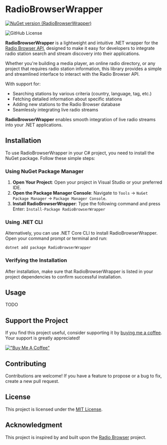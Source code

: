 # RadioBrowserWrapper

[![NuGet version (RadioBrowserWrapper)](https://img.shields.io/nuget/v/RadioBrowserWrapper.svg?style=flat-square)](https://www.nuget.org/packages/RadioBrowserWrapper/)

![GitHub License](https://img.shields.io/github/license/aglasencnik/RadioBrowserWrapper)

**RadioBrowserWrapper** is a lightweight and intuitive .NET wrapper for the [Radio Browser API](https://www.radio-browser.info/), designed to make it easy for developers to integrate radio station search and stream discovery into their applications.

Whether you're building a media player, an online radio directory, or any project that requires radio station information, this library provides a simple and streamlined interface to interact with the Radio Browser API.

With support for:
- Searching stations by various criteria (country, language, tag, etc.)
- Fetching detailed information about specific stations
- Adding new stations to the Radio Browser database
- Seamlessly integrating live radio streams

**RadioBrowserWrapper** enables smooth integration of live radio streams into your .NET applications.

## Installation

To use RadioBrowserWrapper in your C# project, you need to install the NuGet package. Follow these simple steps:

### Using NuGet Package Manager

1. **Open Your Project**: Open your project in Visual Studio or your preferred IDE.
2. **Open the Package Manager Console**: Navigate to `Tools` -> `NuGet Package Manager` -> `Package Manager Console`.
3. **Install RadioBrowserWrapper**: Type the following command and press Enter:
   `Install-Package RadioBrowserWrapper`

### Using .NET CLI

Alternatively, you can use .NET Core CLI to install RadioBrowserWrapper. Open your command prompt or terminal and run:

`dotnet add package RadioBrowserWrapper`

### Verifying the Installation

After installation, make sure that RadioBrowserWrapper is listed in your project dependencies to confirm successful installation.

## Usage

TODO

## Support the Project

If you find this project useful, consider supporting it by [buying me a coffee](https://www.buymeacoffee.com/aglasencnik). Your support is greatly appreciated!

[!["Buy Me A Coffee"](https://www.buymeacoffee.com/assets/img/custom_images/orange_img.png)](https://www.buymeacoffee.com/aglasencnik)

## Contributing

Contributions are welcome! If you have a feature to propose or a bug to fix, create a new pull request.

## License

This project is licensed under the [MIT License](https://github.com/aglasencnik/RadioBrowserWrapper/blob/main/LICENSE).

## Acknowledgment

This project is inspired by and built upon the [Radio Browser](https://www.radio-browser.info/) project.
